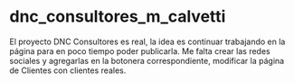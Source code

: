 # dnc_consultores_m_calvetti
El  proyecto DNC Consultores es real, la idea es continuar trabajando en la página para en poco tiempo poder publicarla.
Me falta crear las redes sociales y agregarlas en la botonera correspondiente, modificar la página de Clientes con clientes reales.
